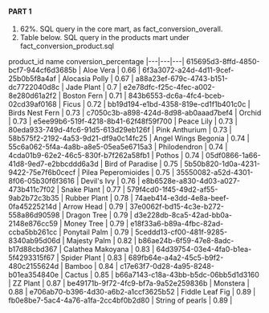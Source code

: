 #### PART 1

1. 62%. SQL query in the core mart, as fact_conversion_overall.
2. Table below. SQL query in the products mart under fact_conversion_product.sql

product_id	                           name		               conversion_percentage
|---|---|---|
615695d3-8ffd-4850-bcf7-944cf6d3685b	|	Aloe Vera	|	0.66	|
6f3a3072-a24d-4d11-9cef-25b0b5f8a4af	|	Alocasia Polly	|	0.67	|
a88a23ef-679c-4743-b151-dc7722040d8c	|	Jade Plant	|	0.7	|
e2e78dfc-f25c-4fec-a002-8e280d61a2f2	|	Boston Fern	|	0.71	|
843b6553-dc6a-4fc4-bceb-02cd39af0168	|	Ficus	|	0.72	|
bb19d194-e1bd-4358-819e-cd1f1b401c0c	|	Birds Nest Fern	|	0.73	|
c7050c3b-a898-424d-8d98-ab0aaad7bef4	|	Orchid	|	0.73	|
e5ee99b6-519f-4218-8b41-62f48f59f700	|	Peace Lily	|	0.73	|
80eda933-749d-4fc6-91d5-613d29eb126f	|	Pink Anthurium	|	0.73	|
58b575f2-2192-4a53-9d21-df9a0c14fc25	|	Angel Wings Begonia	|	0.74	|
55c6a062-5f4a-4a8b-a8e5-05ea5e6715a3	|	Philodendron	|	0.74	|
4cda01b9-62e2-46c5-830f-b7f262a58fb1	|	Pothos	|	0.74	|
05df0866-1a66-41d8-9ed7-e2bbcddd6a3d	|	Bird of Paradise	|	0.75	|
5b50b820-1d0a-4231-9422-75e7f6b0cecf	|	Pilea Peperomioides	|	0.75	|
35550082-a52d-4301-8f06-05b30f6f3616	|	Devil's Ivy	|	0.76	|
e8b6528e-a830-4d03-a027-473b411c7f02	|	Snake Plant	|	0.77	|
579f4cd0-1f45-49d2-af55-9ab2b72c3b35	|	Rubber Plant	|	0.78	|
74aeb414-e3dd-4e8a-beef-0fa45225214d	|	Arrow Head	|	0.79	|
37e0062f-bd15-4c3e-b272-558a86d90598	|	Dragon Tree	|	0.79	|
d3e228db-8ca5-42ad-bb0a-2148e876cc59	|	Money Tree	|	0.79	|
e18f33a6-b89a-4fbc-82ad-ccba5bb261cc	|	Ponytail Palm	|	0.79	|
5ceddd13-cf00-481f-9285-8340ab95d06d	|	Majesty Palm	|	0.82	|
b86ae24b-6f59-47e8-8adc-b17d88cbd367	|	Calathea Makoyana	|	0.83	|
64d39754-03e4-4fa0-b1ea-5f4293315f67	|	Spider Plant	|	0.83	|
689fb64e-a4a2-45c5-b9f2-480c2155624d	|	Bamboo	|	0.84	|
c17e63f7-0d28-4a95-8248-b01ea354840e	|	Cactus	|	0.85	|
b66a7143-c18a-43bb-b5dc-06bb5d1d3160	|	ZZ Plant	|	0.87	|
be49171b-9f72-4fc9-bf7a-9a52e259836b	|	Monstera	|	0.88	|
e706ab70-b396-4d30-a6b2-a1ccf3625b52	|	Fiddle Leaf Fig	|	0.89	|
fb0e8be7-5ac4-4a76-a1fa-2cc4bf0b2d80	|	String of pearls	|	0.89	|
